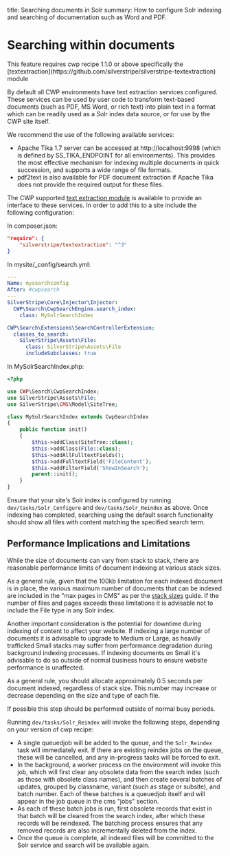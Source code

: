 title: Searching documents in Solr
summary: How to configure Solr indexing and searching of documentation such as Word and PDF.

# Searching within documents

<div class="alert alert-info" markdown='1'>This feature requires cwp recipe 1.1.0 or above specifically the [textextraction](https://github.com/silverstripe/silverstripe-textextraction) module</div>

By default all CWP environments have text extraction services configured. These services can be used by user code
to transform text-based documents (such as PDF, MS Word, or rich text) into plain text in a format which can
be readily used as a Solr index data source, or for use by the CWP site itself.

We recommend the use of the following available services:

* Apache Tika 1.7 server can be accessed at http://localhost:9998 (which is defined by SS_TIKA_ENDPOINT for all
  environments). This provides the most effective mechanism for indexing multiple documents in quick succession, and
  supports a wide range of file formats.
* pdf2text is also available for PDF document extraction if Apache Tika does not provide the required output
  for these files.

The CWP supported [text extraction module](https://github.com/silverstripe/silverstripe-textextraction) is
available to provide an interface to these services. In order to add this to a site include the following configuration:

In composer.json:

```json
"require": {
    "silverstripe/textextraction": "^3"
}
```

In mysite/\_config/search.yml:

```yaml
---
Name: mysearchconfig
After: #cwpsearch
---
SilverStripe\Core\Injector\Injector:
  CWP\Search\CwpSearchEngine.search_index:
    class: MySolrSearchIndex

CWP\Search\Extensions\SearchControllerExtension:
  classes_to_search:
    SilverStripe\Assets\File:
      class: SilverStripe\Assets\File
      includeSubclasses: true
```

In MySolrSearchIndex.php:

```php
<?php

use CWP\Search\CwpSearchIndex;
use SilverStripe\Assets\File;
use SilverStripe\CMS\Model\SiteTree;

class MySolrSearchIndex extends CwpSearchIndex
{
    public function init()
    {
        $this->addClass(SiteTree::class);
        $this->addClass(File::class);
        $this->addAllFulltextFields();
        $this->addFulltextField('FileContent');
        $this->addFilterField('ShowInSearch');
        parent::init();
    }
}
```

Ensure that your site's Solr index is configured by running `dev/tasks/Solr_Configure` and `dev/tasks/Solr_Reindex`
as above. Once indexing has completed, searching using the default search functionality should show all files
with content matching the specified search term.

## Performance Implications and Limitations

While the size of documents can vary from stack to stack, there are reasonable performance limits of
document indexing at various stack sizes.

As a general rule, given that the 100kb limitation for each indexed document is in place, the various maximum
number of documents that can be indexed are included in the "max pages in CMS" as per the 
[stack sizes](https://www.cwp.govt.nz/plans)
guide. If the number of files and pages exceeds these limitations it is advisable not to include the File type
in any Solr index.

Another important consideration is the potential for downtime during indexing of content to affect your website.
If indexing a large number of documents it is advisable to upgrade to Medium or Large, as heavily trafficked Small
stacks may suffer from performance degradation during background indexing processes. If indexing documents
on Small it's advisable to do so outside of normal business hours to ensure website performance is unaffected.

As a general rule, you should allocate approximately 0.5 seconds per document indexed, regardless of stack size.
This number may increase or decrease depending on the size and type of each file.

If possible this step should be performed outside of normal busy periods.

Running `dev/tasks/Solr_Reindex` will invoke the following steps, depending on your version of cwp recipe:

* A single queuedjob will be added to the queue, and the `Solr_Reindex` task will immediately exit.
If there are existing reindex jobs on the queue, these will be cancelled, and any in-progress tasks will
be forced to exit.
* In the background, a worker process on the environment will invoke this job, which will first clear any obsolete
data from the search index (such as those with obsolete class names), and then create several batches of updates,
grouped by classname, variant (such as stage or subsite), and batch number. Each of these batches is a queuedjob
itself and will appear in the job queue in the cms "jobs" section.
* As each of these batch jobs is run, first obsolete records that exist in that batch will be cleared from the search
index, after which these records will be reindexed. The batching process ensures that any removed records are also
incrementally deleted from the index.
* Once the queue is complete, all indexed files will be committed to the Solr service and search will be available
again.
